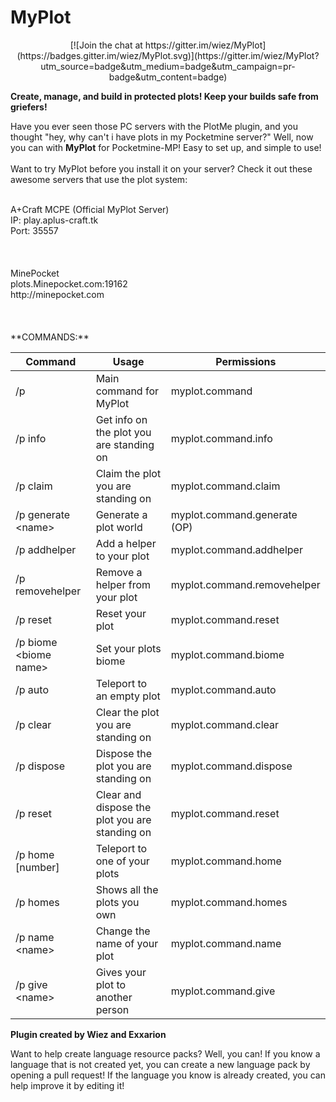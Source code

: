 MyPlot
======


<center>
[![Join the chat at https://gitter.im/wiez/MyPlot](https://badges.gitter.im/wiez/MyPlot.svg)](https://gitter.im/wiez/MyPlot?utm_source=badge&utm_medium=badge&utm_campaign=pr-badge&utm_content=badge)
</center>


**Create, manage, and build in protected plots! Keep your builds safe from griefers!**

Have you ever seen those PC servers with the PlotMe plugin, and you thought "hey, why can't i have plots in my Pocketmine server?" Well, now you can with **MyPlot** for Pocketmine-MP! Easy to set up, and simple to use!
</br>
</br>
Want to try MyPlot before you install it on your server? Check it out these awesome servers that use the plot system:

</br>
A+Craft MCPE (Official MyPlot Server)</br>
IP: play.aplus-craft.tk</br>
Port: 35557</br>
</br>
</br>
</br>
MinePocket</br>
plots.Minepocket.com:19162</br>
http://minepocket.com</br>
</br>
</br>
</br>
**COMMANDS:**

Command | Usage | Permissions |
------- | ------- | ------- |
/p|Main command for MyPlot|myplot.command
/p info|Get info on the plot you are standing on|myplot.command.info
/p claim|Claim the plot you are standing on|myplot.command.claim
/p generate \<name\>|Generate a plot world|myplot.command.generate (OP)
/p addhelper|Add a helper to your plot|myplot.command.addhelper
/p removehelper|Remove a helper from your plot|myplot.command.removehelper
/p reset|Reset your plot|myplot.command.reset
/p biome \<biome name\>|Set your plots biome|myplot.command.biome
/p auto|Teleport to an empty plot|myplot.command.auto
/p clear|Clear the plot you are standing on|myplot.command.clear
/p dispose|Dispose the plot you are standing on|myplot.command.dispose
/p reset|Clear and dispose the plot you are standing on|myplot.command.reset
/p home [number]|Teleport to one of your plots|myplot.command.home
/p homes|Shows all the plots you own|myplot.command.homes
/p name \<name\>|Change the name of your plot|myplot.command.name
/p give \<name\>|Gives your plot to another person|myplot.command.give


**Plugin created by Wiez and Exxarion**


Want to help create language resource packs? Well, you can! If you know a language that is not created yet, you can create a new language pack by opening a pull request! If the language you know is already created, you can help improve it by editing it!
